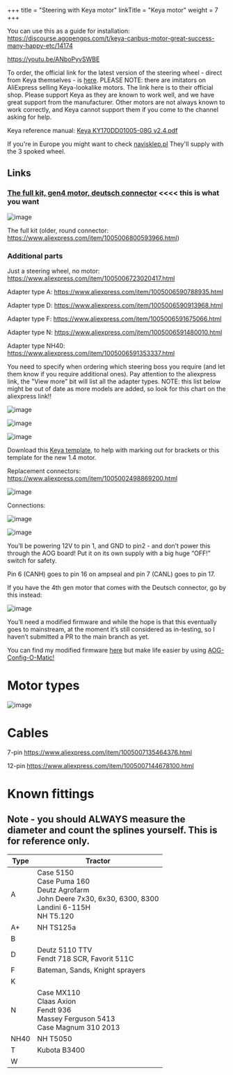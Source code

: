 +++
title = "Steering with Keya motor"
linkTitle = "Keya motor"
weight = 7
+++

You can use this as a guide for installation:
https://discourse.agopengps.com/t/keya-canbus-motor-great-success-many-happy-etc/14174

https://youtu.be/ANboPyvSWBE

To order, the official link for the latest version of the steering wheel -
direct from Keya themselves - is
[here](https://www.aliexpress.com/item/1005008796635857.html). PLEASE NOTE:
there are imitators on AliExpress selling Keya-lookalike motors. The link here
is to their official shop. Please support Keya as they are known to work well,
and we have great support from the manufacturer. Other motors are not always
known to work correctly, and Keya cannot support them if you come to the channel
asking for help.

Keya reference manual:
[Keya KY170DD01005-08G v2.4.pdf](https://github.com/AgOpenGPS-Official/Boards/files/15389407/Keya.KY170DD01005-08G.v2.4.pdf)

If you're in Europe you might want to check
[navisklep.pl](https://navisklep.pl/p/silnik-kierownica-keya/) They'll supply
with the 3 spoked wheel.

## Links

### [The full kit, gen4 motor, deutsch connector](https://www.aliexpress.com/item/1005008796635857.html) <<<< this is what you want

![image](../../img/keya.png)

The full kit (older, round connector:
https://www.aliexpress.com/item/1005006800593966.html)

### Additional parts

Just a steering wheel, no motor:
https://www.aliexpress.com/item/1005006723020417.html

Adapter type A: https://www.aliexpress.com/item/1005006590788935.html

Adapter type D: https://www.aliexpress.com/item/1005006590913968.html

Adapter type F: https://www.aliexpress.com/item/1005006591675066.html

Adapter type N: https://www.aliexpress.com/item/1005006591480010.html

Adapter type NH40: https://www.aliexpress.com/item/1005006591353337.html

You need to specify when ordering which steering boss you require (and let them
know if you require additional ones). Pay attention to the aliexpress link, the
"View more" bit will list all the adapter types. NOTE: this list below might be
out of date as more models are added, so look for this chart on the aliexpress
link!!

![image](../../img/aliexpress-view-more.png)

![image](../../img/keya-adapter-list.png)

![image](../../img/keyatemplate.png)

Download this [Keya template](../../files/KeyaTemplate.pdf), to help with
marking out for brackets or this template for the new 1.4 motor.

Replacement connectors: https://www.aliexpress.com/item/1005002498869200.html

![image](../../img/keya-replacement-connector.png)

Connections:

![image](../../img/keya-connector.png)

![image](../../img/keya-connector-pinout.png)

You’ll be powering 12V to pin 1, and GND to pin2 - and don’t power this through
the AOG board! Put it on its own supply with a big huge “OFF!” switch for
safety.

Pin 6 (CANH) goes to pin 16 on ampseal and pin 7 (CANL) goes to pin 17.

If you have the 4th gen motor that comes with the Deutsch connector, go by this
instead:

![image](../../img/keya8pindeutsch.png)

You’ll need a modified firmware and while the hope is that this eventually goes
to mainstream, at the moment it’s still considered as in-testing, so I haven’t
submitted a PR to the main branch as yet.

You can find my modified firmware
[here](https://github.com/lansalot/AgOpenGPS_Boards/blob/Keya/TeensyModules/V4.1/Firmware/AOG-Keya-CANBUS.hex)
but make life easier by using
[AOG-Config-O-Matic!](https://github.com/lansalot/AOGConfigOMatic/releases)

# Motor types

![image](../../img/keya-auto-steer-motor-types.png)

# Cables

7-pin https://www.aliexpress.com/item/1005007135464376.html

12-pin https://www.aliexpress.com/item/1005007144678100.html

# Known fittings

## Note - you should ALWAYS measure the diameter and count the splines yourself. This is for reference only.

| Type | Tractor                                                                                                          |
| ---- | ---------------------------------------------------------------------------------------------------------------- |
| A    | Case 5150<br>Case Puma 160<br>Deutz Agrofarm<br>John Deere 7x30, 6x30, 6300, 8300<br>Landini 6-115H<br>NH T5.120 |
| A+   | NH TS125a                                                                                                        |
| B    |                                                                                                                  |
| D    | Deutz 5110 TTV<br>Fendt 718 SCR, Favorit 511C                                                                    |
| F    | Bateman, Sands, Knight sprayers                                                                                  |
| K    |                                                                                                                  |
| N    | Case MX110<br>Claas Axion<br>Fendt 936<br>Massey Ferguson 5413<br>Case Magnum 310 2013                           |
| NH40 | NH T5050                                                                                                         |
| T    | Kubota B3400                                                                                                     |
| W    |                                                                                                                  |
